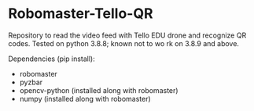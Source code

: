 # Robomaster-Tello-QR
Repository to read the video feed with Tello EDU drone and recognize QR codes.
Tested on python 3.8.8; known not to wo rk on 3.8.9 and above. 

Dependencies (pip install):
- robomaster
- pyzbar
- opencv-python (installed along with robomaster)
- numpy (installed along with robomaster)
